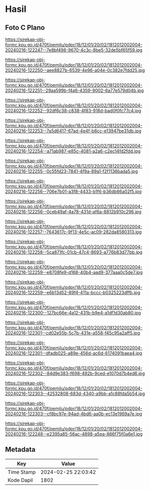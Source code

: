 # Hasil

## Foto C Plano

https://sirekap-obj-formc.kpu.go.id/470f/pemilu/pdpr/18/12/01/20/02/1812012002004-20240216-122247--7e8bf498-9670-4c3c-8be5-32de5bf65f59.jpg

https://sirekap-obj-formc.kpu.go.id/470f/pemilu/pdpr/18/12/01/20/02/1812012002004-20240216-122250--aee8827b-6539-4e96-a04e-0c382e7fdd25.jpg

https://sirekap-obj-formc.kpu.go.id/470f/pemilu/pdpr/18/12/01/20/02/1812012002004-20240216-122251--29aa599b-f4a6-4359-9002-6a77e579d04b.jpg

https://sirekap-obj-formc.kpu.go.id/470f/pemilu/pdpr/18/12/01/20/02/1812012002004-20240216-122252--92df6c38-c838-4f83-918d-bad0f0fc77c4.jpg

https://sirekap-obj-formc.kpu.go.id/470f/pemilu/pdpr/18/12/01/20/02/1812012002004-20240216-122253--7a5d6417-67ad-4e4f-b6cc-e13947be31db.jpg

https://sirekap-obj-formc.kpu.go.id/470f/pemilu/pdpr/18/12/01/20/02/1812012002004-20240216-122254--a71ab987-e85c-4081-a2a6-c2ec14fd2fdd.jpg

https://sirekap-obj-formc.kpu.go.id/470f/pemilu/pdpr/18/12/01/20/02/1812012002004-20240216-122255--0c55fd23-7841-4f9a-89a1-f2f1136bada5.jpg

https://sirekap-obj-formc.kpu.go.id/470f/pemilu/pdpr/18/12/01/20/02/1812012002004-20240216-122256--706e7b01-a3f8-4433-b1f6-b36db66a02f5.jpg

https://sirekap-obj-formc.kpu.go.id/470f/pemilu/pdpr/18/12/01/20/02/1812012002004-20240216-122256--0ceb49af-4a78-431d-af6a-8812b910c296.jpg

https://sirekap-obj-formc.kpu.go.id/470f/pemilu/pdpr/18/12/01/20/02/1812012002004-20240216-122257--7643617c-9f13-4e5c-ac09-282da8580313.jpg

https://sirekap-obj-formc.kpu.go.id/470f/pemilu/pdpr/18/12/01/20/02/1812012002004-20240216-122258--5ca871fc-01cb-47c4-8693-a776b83d77bb.jpg

https://sirekap-obj-formc.kpu.go.id/470f/pemilu/pdpr/18/12/01/20/02/1812012002004-20240216-122259--e8708fe9-d168-40b4-aad9-377aaa0c5de7.jpg

https://sirekap-obj-formc.kpu.go.id/470f/pemilu/pdpr/18/12/01/20/02/1812012002004-20240216-122259--e6b13d52-89f4-411a-bccc-b0325223dffb.jpg

https://sirekap-obj-formc.kpu.go.id/470f/pemilu/pdpr/18/12/01/20/02/1812012002004-20240216-122300--127bc66e-4a12-431b-b9e4-a1df1d30ab80.jpg

https://sirekap-obj-formc.kpu.go.id/470f/pemilu/pdpr/18/12/01/20/02/1812012002004-20240216-122301--cd02e55b-5c7b-431e-a558-f45c95a2aff5.jpg

https://sirekap-obj-formc.kpu.go.id/470f/pemilu/pdpr/18/12/01/20/02/1812012002004-20240216-122301--dfadb025-a89e-456d-ac6d-6174091baea4.jpg

https://sirekap-obj-formc.kpu.go.id/470f/pemilu/pdpr/18/12/01/20/02/1812012002004-20240216-122302--84d9e383-f698-492b-9ced-e1070d7b4ed6.jpg

https://sirekap-obj-formc.kpu.go.id/470f/pemilu/pdpr/18/12/01/20/02/1812012002004-20240216-122303--42532808-683d-4340-a9bb-a1c88fda5b54.jpg

https://sirekap-obj-formc.kpu.go.id/470f/pemilu/pdpr/18/12/01/20/02/1812012002004-20240216-122303--cf8bc97e-94ad-4bd6-aa0b-ec13e1969a7e.jpg

https://sirekap-obj-formc.kpu.go.id/470f/pemilu/pdpr/18/12/01/20/02/1812012002004-20240216-122248--e2395a85-56ac-4898-a5ea-866f75f0a6e1.jpg


## Metadata

| Key        | Value               |
| ---------- | ------------------- |
| Time Stamp | 2024-02-25 22:03:42 |
| Kode Dapil | 1802                |



